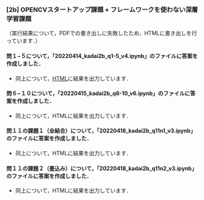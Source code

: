 ### [2b] OPENCVスタートアップ課題 + フレームワークを使わない深層学習課題
（実行結果について，PDFでの書き出しに失敗したため，HTMLに書き出しを行っています．）

#### 問１−５について，「20220414_kadai2b_q1-5_v4.ipynb」のファイルに答案を作成しました．
- 同上について，[HTML](https://htmlpreview.github.io/?https://github.com/L4Clippers/notebook/blob/main/20220414_kadai2b_q1-5_v4.html)に結果を出力しています．

#### 問６−１０について，「20220415_kadai2b_q6-10_v6.ipynb」のファイルに答案を作成しました．
- 同上について，HTMLに結果を出力しています．

#### 問１１の課題１（全結合）について，「20220418_kadai2b_q11n1_v3.ipynb」のファイルに答案を作成しました．
- 同上について，HTMLに結果を出力しています．

#### 問１１の課題２（畳込み）について，「20220418_kadai2b_q11n2_v3.ipynb」のファイルに答案を作成しました．
- 同上について，HTMLに結果を出力しています．
